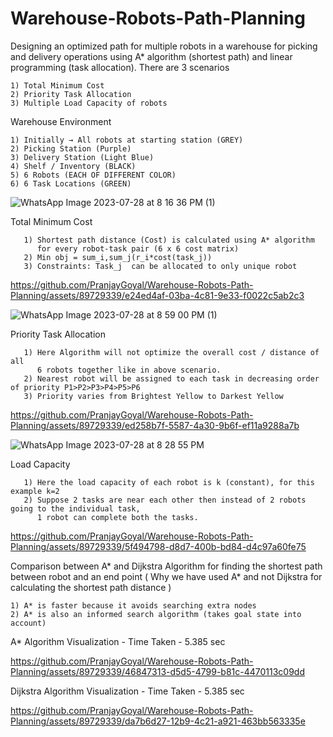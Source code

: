 # Warehouse-Robots-Path-Planning
Designing an optimized path for multiple robots in a warehouse for picking and delivery operations using A* algorithm (shortest path) and linear programming (task allocation).
There are 3 scenarios

    1) Total Minimum Cost
    2) Priority Task Allocation
    3) Multiple Load Capacity of robots

Warehouse Environment 

    1) Initially → All robots at starting station (GREY)
    2) Picking Station (Purple)
    3) Delivery Station (Light Blue)
    4) Shelf / Inventory (BLACK)
    5) 6 Robots (EACH OF DIFFERENT COLOR)
    6) 6 Task Locations (GREEN)

![WhatsApp Image 2023-07-28 at 8 16 36 PM (1)](https://github.com/PranjayGoyal/Warehouse-Robots-Path-Planning/assets/89729339/da4ce2f9-580a-40d8-9b29-10ea9e9468ec)


Total Minimum Cost

       1) Shortest path distance (Cost) is calculated using A* algorithm 
          for every robot-task pair (6 x 6 cost matrix)
       2) Min obj = sum_i,sum_j(r_i*cost(task_j))
       3) Constraints: Task_j  can be allocated to only unique robot

https://github.com/PranjayGoyal/Warehouse-Robots-Path-Planning/assets/89729339/e24ed4af-03ba-4c81-9e33-f0022c5ab2c3

![WhatsApp Image 2023-07-28 at 8 59 00 PM (1)](https://github.com/PranjayGoyal/Warehouse-Robots-Path-Planning/assets/89729339/c401d064-35c1-45e5-9d43-7076830fcfc2)


Priority Task Allocation

       1) Here Algorithm will not optimize the overall cost / distance of all
          6 robots together like in above scenario.
       2) Nearest robot will be assigned to each task in decreasing order of priority P1>P2>P3>P4>P5>P6
       3) Priority varies from Brightest Yellow to Darkest Yellow
       
https://github.com/PranjayGoyal/Warehouse-Robots-Path-Planning/assets/89729339/ed258b7f-5587-4a30-9b6f-ef11a9288a7b

![WhatsApp Image 2023-07-28 at 8 28 55 PM](https://github.com/PranjayGoyal/Warehouse-Robots-Path-Planning/assets/89729339/f2e71396-2167-4714-aec5-80aa0066fc23)


Load Capacity

       1) Here the load capacity of each robot is k (constant), for this example k=2
       2) Suppose 2 tasks are near each other then instead of 2 robots going to the individual task, 
          1 robot can complete both the tasks.
   
https://github.com/PranjayGoyal/Warehouse-Robots-Path-Planning/assets/89729339/5f494798-d8d7-400b-bd84-d4c97a60fe75



Comparison between A* and Dijkstra Algorithm for finding the shortest path between robot and an end point
( Why we have used A* and not Dijkstra for calculating the shortest path distance )

    1) A* is faster because it avoids searching extra nodes
    2) A* is also an informed search algorithm (takes goal state into account)

A* Algorithm Visualization - Time Taken - 5.385 sec

https://github.com/PranjayGoyal/Warehouse-Robots-Path-Planning/assets/89729339/46847313-d5d5-4799-b81c-4470113c09dd


Dijkstra Algorithm Visualization - Time Taken - 5.385 sec

https://github.com/PranjayGoyal/Warehouse-Robots-Path-Planning/assets/89729339/da7b6d27-12b9-4c21-a921-463bb563335e









